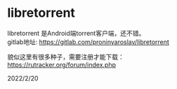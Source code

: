 # libretorrent

libretorrent 是Android端torrent客户端，还不错。  
gitlab地址: https://gitlab.com/proninyaroslav/libretorrent  

貌似这里有很多种子，需要注册才能下载：  
https://rutracker.org/forum/index.php  


2022/2/20  
